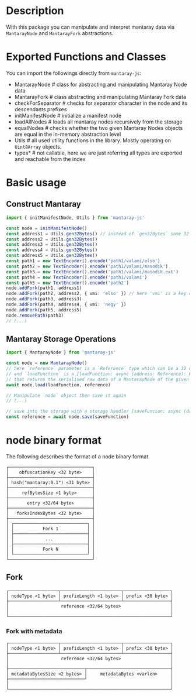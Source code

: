 # Description

With this package you can manipulate and interpret mantaray data via `MantarayNode` and `MantarayFork` abstractions.

# Exported Functions and Classes

You can import the followings directly from `mantaray-js`:

* MantarayNode        # class for abstracting and manipulating Mantaray Node data
* MantarayFork        # class abstracting and manipulating Mantaray Fork data
* checkForSeparator   # checks for separator character in the node and its descendants prefixes
* initManifestNode    # initialize a manifest node
* loadAllNodes        # loads all mantaray nodes recursively from the storage
* equalNodes          # checks whether the two given Mantaray Nodes objects are equal in the in-memory abstraction level
* Utils               # all used utility functions in the library. Mostly operating on `Uint8Array` objects.
* types*              # not callable, here we are just referring all types are exported and reachable from the index

# Basic usage

## Construct Mantaray

```ts
import { initManifestNode, Utils } from 'mantaray-js'

const node = initManifestNode()
const address1 = Utils.gen32Bytes() // instead of `gen32Bytes` some 32 bytes identifier that later could be retrieved from the storage
const address2 = Utils.gen32Bytes()
const address3 = Utils.gen32Bytes()
const address4 = Utils.gen32Bytes()
const address5 = Utils.gen32Bytes()
const path1 = new TextEncoder().encode('path1/valami/elso')
const path2 = new TextEncoder().encode('path1/valami/masodik')
const path3 = new TextEncoder().encode('path1/valami/masodik.ext')
const path4 = new TextEncoder().encode('path1/valami')
const path5 = new TextEncoder().encode('path2')
node.addFork(path1, address1)
node.addFork(path2, address2, { vmi: 'elso' }) // here 'vmi' is a key of metadata and 'elso' is its value
node.addFork(path3, address3)
node.addFork(path4, address4, { vmi: 'negy' })
node.addFork(path5, address5)
node.removePath(path3)
// (...)
```

## Mantaray Storage Operations

```ts
import { MantarayNode } from 'mantaray-js'

const node = new MantarayNode()
// here `reference` parameter is a `Reference` type which can be a 32 or 64 bytes Uint8Array
// and `loadFunction` is a [loadFunction: async (address: Reference): Promise<Uint8Array>] typed function
// that returns the serialised raw data of a MantarayNode of the given reference
await node.load(loadFunction, reference)

// Manipulate `node` object then save it again
// (...)

// save into the storage with a storage handler [saveFuncion: async (data: Uint8Array): Promise<Reference>]
const reference = await node.save(saveFunction)
```

# node binary format

The following describes the format of a node binary format.

```
┌────────────────────────────────┐
│    obfuscationKey <32 byte>    │
├────────────────────────────────┤
│ hash("mantaray:0.1") <31 byte> │
├────────────────────────────────┤
│     refBytesSize <1 byte>      │
├────────────────────────────────┤
│       entry <32/64 byte>       │
├────────────────────────────────┤
│   forksIndexBytes <32 byte>    │
├────────────────────────────────┤
│ ┌────────────────────────────┐ │
│ │           Fork 1           │ │
│ ├────────────────────────────┤ │
│ │            ...             │ │
│ ├────────────────────────────┤ │
│ │           Fork N           │ │
│ └────────────────────────────┘ │
└────────────────────────────────┘
```

## Fork

```
┌───────────────────┬───────────────────────┬──────────────────┐
│ nodeType <1 byte> │ prefixLength <1 byte> │ prefix <30 byte> │
├───────────────────┴───────────────────────┴──────────────────┤
│                    reference <32/64 bytes>                   │
│                                                              │
└──────────────────────────────────────────────────────────────┘
```

### Fork with metadata

```
┌───────────────────┬───────────────────────┬──────────────────┐
│ nodeType <1 byte> │ prefixLength <1 byte> │ prefix <30 byte> │
├───────────────────┴───────────────────────┴──────────────────┤
│                    reference <32/64 bytes>                   │
│                                                              │
├─────────────────────────────┬────────────────────────────────┤
│ metadataBytesSize <2 bytes> │     metadataBytes <varlen>     │
├─────────────────────────────┘                                │
│                                                              │
└──────────────────────────────────────────────────────────────┘
```
